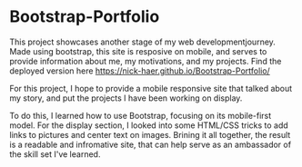 # Bootstrap-Portfolio

This project showcases another stage of my web developmentjourney. Made using bootstrap, this site is resposive on mobile, and serves to provide information about me, my motivations, and my projects. Find the deployed version here https://nick-haer.github.io/Bootstrap-Portfolio/

For this project, I hope to provide a mobile responsive site that talked about my story, and put the projects I have been working on display.

To do this, I learned how to use Bootstrap, focusing on its mobile-first model. For the display section, I looked into some HTML/CSS tricks to add links to pictures and center text on images. Brining it all together, the result is a readable and infromative site, that can help serve as an ambassador of the skill set I've learned.
